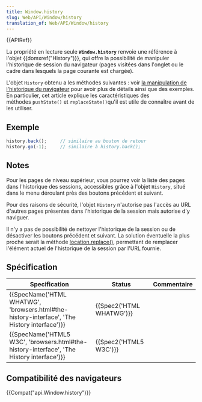 ```yaml
---
title: Window.history
slug: Web/API/Window/history
translation_of: Web/API/Window/history
---
```

{{APIRef}}

La propriété en lecture seule **`Window.history`** renvoie une référence à l'objet {{domxref("History")}}, qui offre la possibilité de manipuler l'historique de session du navigateur (pages visitées dans l'onglet ou le cadre dans lesquels la page courante est chargée).

L'objet `History` obtenu a les méthodes suivantes : voir [la manipulation de l'historique du navigateur](/en/DOM/Manipulating_the_browser_history) pour avoir plus de détails ainsi que des exemples.
En particulier, cet article explique les caractéristiques des méthodes `pushState()` et `replaceState()`qu'il est utile de connaître avant de les utiliser.

## Exemple

```js
history.back();     // similaire au bouton de retour
history.go(-1);     // similaire à history.back();
```

## Notes

Pour les pages de niveau supérieur, vous pourrez voir la liste des pages dans l'historique des sessions, accessibles grâce à l'objet `History`, situé dans le menu déroulant près des boutons précédent et suivant.

Pour des raisons de sécurité, l'objet `History` n'autorise pas l'accès au URL d'autres pages présentes dans l'historique de la session mais autorise d'y naviguer.

Il n'y a pas de possibilité de nettoyer l'historique de la session ou de désactiver les boutons précédent et suivant. La solution éventuelle la plus proche serait la méthode [location.replace()](/en/DOM/window.location#replace), permettant de remplacer l'élément actuel de l'historique de la session par l'URL fournie.

## Spécification

| Specification                                                                                                            | Status                           | Commentaire |
| ------------------------------------------------------------------------------------------------------------------------ | -------------------------------- | ----------- |
| {{SpecName('HTML WHATWG', 'browsers.html#the-history-interface', 'The History interface')}} | {{Spec2('HTML WHATWG')}} |             |
| {{SpecName('HTML5 W3C', 'browsers.html#the-history-interface', 'The History interface')}} | {{Spec2('HTML5 W3C')}}     |             |

## Compatibilité des navigateurs

{{Compat("api.Window.history")}}
